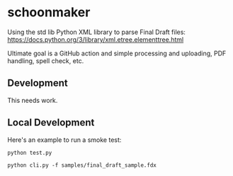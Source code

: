 # schoonmaker

Using the std lib Python XML library to parse Final Draft files: https://docs.python.org/3/library/xml.etree.elementtree.html

Ultimate goal is a GitHub action and simple processing and uploading, PDF handling, spell check, etc.

## Development

This needs work.

## Local Development

Here's an example to run a smoke test:

```
python test.py
```

```
python cli.py -f samples/final_draft_sample.fdx
```
